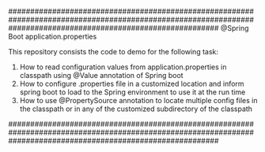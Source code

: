 ################################################################################################################################################################
								@Spring Boot application.properties

This repository consists the code to demo for the following task:

1) How to read configuration values from application.properties in classpath using @Value annotation of Spring boot
2) How to configure .properties file in a customized location and inform spring boot to load to the Spring environment to use it at the run time
3) How to use @PropertySource annotation to locate multiple config files in the classpath or in any of the customized subdirectory of the classpath

################################################################################################################################################################
